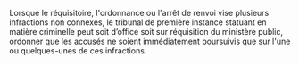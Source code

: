 Lorsque le réquisitoire, l'ordonnance ou l'arrêt de renvoi vise plusieurs infractions non connexes, le tribunal de première instance statuant en matière criminelle peut soit d’office soit sur réquisition du ministère public, ordonner que les accusés ne soient immédiatement poursuivis que sur l'une ou quelques-unes de ces infractions.